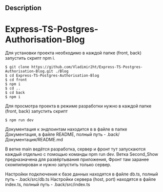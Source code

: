 ## Description

<h1>Express-TS-Postgres-Authorisation-Blog</h1>

Для установки проекта необходимо в каждой папке (front, back) запустить скрипт npm i.

```
$ git clone https://github.com/Vladimir2ht/Express-TS-Postgres-Authorisation-Blog.git ./Blog
$ cd Express-TS-Postgres-Authorisation-Blog
$ cd front
$ npm i
$ cd ..
$ cd back
$ npm i
```

Для просмотра проекта в режиме разработки нужно в каждой папке (front, back) запустить скрипт

```
$ npm run dev
```

Документация к эндпоинтам находится в в файле в папке Документация, в файле README, полный путь - .back/Документация/README.md

В ветке main ведётся разработка, сервер и фронт тут запускаются каждый отдельно с помощью команды npm run dev.
Ветка Second_Show предназначена для развёртывания приложения, Фронт там заранее скомпилирован и нужно запустить только сервер.

Настройки подключения к базе данных находятся в файле db.ts, полный путь - .back/src/db.ts
Настройки сервера (host, port) находятся в файле index.ts, полный путь - .back/src/index.ts
